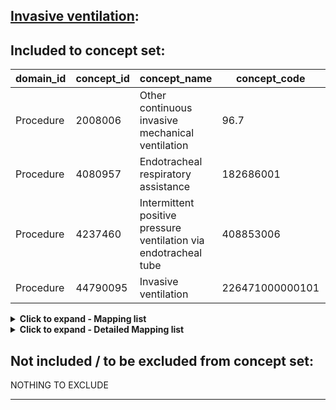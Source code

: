 ## [Invasive ventilation](https://github.com/OHDSI/Covid-19/blob/vocabularies_for_phenotypes/Vocabulary/sql/phenotypes/Invasive%20ventilation.sql):

## Included to concept set:
|domain_id|concept_id|concept_name|concept_code|voc_id
|---|---|---|---|---|
Procedure|2008006|Other continuous invasive mechanical ventilation|96.7|ICD9Proc
Procedure|4080957|Endotracheal respiratory assistance|182686001|SNOMED
Procedure|4237460|Intermittent positive pressure ventilation via endotracheal tube|408853006|SNOMED
Procedure|44790095|Invasive ventilation|226471000000101|SNOMED


<details><summary><strong>Click to expand - Mapping list</strong></summary>
<p>

|domain_id|concept_id|concept_name|voc_id|source_voc_id|source_code
|---|---|---|---|---|---|
Procedure|2008009|Continuous invasive mechanical ventilation for 96 consecutive hours or more|ICD9Proc|ICD9ProcCN|96.72; 96.7200; 96.7201
Procedure|2008008|Continuous invasive mechanical ventilation for less than 96 consecutive hours|ICD9Proc|ICD9ProcCN|96.71; 96.7100; 96.7101
Procedure|2008007|Continuous invasive mechanical ventilation of unspecified duration|ICD9Proc|ICD9ProcCN|96.70; 96.7000
Procedure|2008006|Other continuous invasive mechanical ventilation|ICD9Proc|ICD9ProcCN|96.7
Procedure|4080957|Endotracheal respiratory assistance|SNOMED|Read|8722.00
Procedure|44790095|Invasive ventilation|SNOMED|OPCS4|E85.1
Procedure|44790095|Invasive ventilation|SNOMED|Read|7458000


</p>
</details>

<details><summary><strong>Click to expand - Detailed Mapping list</strong></summary>
<p>

|source_code_description|source_code|source_voc_id|concept_id|concept_name|concept_code|concept_class_id|domain_id|voc_id
|---|---|---|---|---|---|---|---|---|
Invasive ventilation|7458000|Read|44790095|Invasive ventilation|226471000000101|Procedure|Procedure|SNOMED
Endotracheal resp. assistance|8722.00|Read|4080957|Endotracheal respiratory assistance|182686001|Procedure|Procedure|SNOMED
Other continuous invasive mechanical ventilation|96.7|ICD9ProcCN|2008006|Other continuous invasive mechanical ventilation|96.7|3-dig nonbill code|Procedure|ICD9Proc
Continuous invasive mechanical ventilation of unspecified duration|96.70|ICD9ProcCN|2008007|Continuous invasive mechanical ventilation of unspecified duration|96.70|4-dig billing code|Procedure|ICD9Proc
Continuous invasive mechanical ventilation of unspecified duration|96.7000|ICD9ProcCN|2008007|Continuous invasive mechanical ventilation of unspecified duration|96.70|4-dig billing code|Procedure|ICD9Proc
Continuous invasive mechanical ventilation for less than 96 consecutive hours|96.71|ICD9ProcCN|2008008|Continuous invasive mechanical ventilation for less than 96 consecutive hours|96.71|4-dig billing code|Procedure|ICD9Proc
Continuous invasive mechanical ventilation for less than 96 consecutive hours|96.7100|ICD9ProcCN|2008008|Continuous invasive mechanical ventilation for less than 96 consecutive hours|96.71|4-dig billing code|Procedure|ICD9Proc
Ventilator treatment [less than 96 hours] (machine translation)|96.7101|ICD9ProcCN|2008008|Continuous invasive mechanical ventilation for less than 96 consecutive hours|96.71|4-dig billing code|Procedure|ICD9Proc
Continuous invasive mechanical ventilation for 96 consecutive hours or more|96.72|ICD9ProcCN|2008009|Continuous invasive mechanical ventilation for 96 consecutive hours or more|96.72|4-dig billing code|Procedure|ICD9Proc
Continuous invasive mechanical ventilation for 96 consecutive hours or more|96.7200|ICD9ProcCN|2008009|Continuous invasive mechanical ventilation for 96 consecutive hours or more|96.72|4-dig billing code|Procedure|ICD9Proc
Ventilator Treatment [not less than 96 hours] (machine translation)|96.7201|ICD9ProcCN|2008009|Continuous invasive mechanical ventilation for 96 consecutive hours or more|96.72|4-dig billing code|Procedure|ICD9Proc
Invasive ventilation|E85.1|OPCS4|44790095|Invasive ventilation|226471000000101|Procedure|Procedure|SNOMED

</p>
</details>


## Not included / to be excluded from concept set:

NOTHING TO EXCLUDE

***